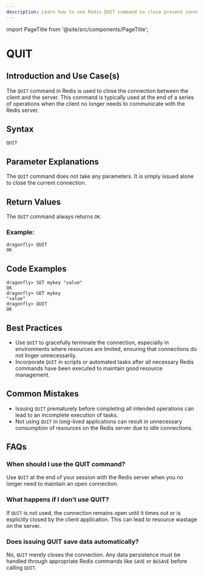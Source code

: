 ```yaml
---
description: Learn how to use Redis QUIT command to close present connection.
---
```


import PageTitle from '@site/src/components/PageTitle';

# QUIT

<PageTitle title="Redis QUIT Explained (Better Than Official Docs)" />

## Introduction and Use Case(s)

The `QUIT` command in Redis is used to close the connection between the client and the server. This command is typically used at the end of a series of operations when the client no longer needs to communicate with the Redis server.

## Syntax

```plaintext
QUIT
```

## Parameter Explanations

The `QUIT` command does not take any parameters. It is simply issued alone to close the current connection.

## Return Values

The `QUIT` command always returns `OK`.

### Example:

```cli
dragonfly> QUIT
OK
```

## Code Examples

```cli
dragonfly> SET mykey "value"
OK
dragonfly> GET mykey
"value"
dragonfly> QUIT
OK
```

## Best Practices

- Use `QUIT` to gracefully terminate the connection, especially in environments where resources are limited, ensuring that connections do not linger unnecessarily.
- Incorporate `QUIT` in scripts or automated tasks after all necessary Redis commands have been executed to maintain good resource management.

## Common Mistakes

- Issuing `QUIT` prematurely before completing all intended operations can lead to an incomplete execution of tasks.
- Not using `QUIT` in long-lived applications can result in unnecessary consumption of resources on the Redis server due to idle connections.

## FAQs

### When should I use the QUIT command?

Use `QUIT` at the end of your session with the Redis server when you no longer need to maintain an open connection.

### What happens if I don’t use QUIT?

If `QUIT` is not used, the connection remains open until it times out or is explicitly closed by the client application. This can lead to resource wastage on the server.

### Does issuing QUIT save data automatically?

No, `QUIT` merely closes the connection. Any data persistence must be handled through appropriate Redis commands like `SAVE` or `BGSAVE` before calling `QUIT`.
